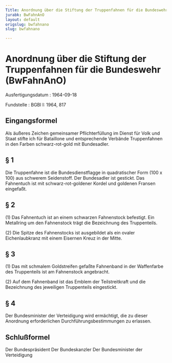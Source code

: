 ```yaml
---
Title: Anordnung über die Stiftung der Truppenfahnen für die Bundeswehr
jurabk: BwFahnAnO
layout: default
origslug: bwfahnano
slug: bwfahnano

---
```


# Anordnung über die Stiftung der Truppenfahnen für die Bundeswehr (BwFahnAnO)

Ausfertigungsdatum
:   1964-09-18

Fundstelle
:   BGBl I: 1964, 817



## Eingangsformel

Als äußeres Zeichen gemeinsamer Pflichterfüllung im Dienst für Volk und Staat stifte ich für Bataillone und entsprechende Verbände Truppenfahnen in den Farben schwarz-rot-gold mit Bundesadler.


## § 1

Die Truppenfahne ist die Bundesdienstflagge in quadratischer Form (100 x 100) aus schwerem Seidenstoff. Der Bundesadler ist gestickt. Das Fahnentuch ist mit schwarz-rot-goldener Kordel und goldenen Fransen eingefaßt.


## § 2

(1) Das Fahnentuch ist an einem schwarzen Fahnenstock befestigt. Ein Metallring um den Fahnenstock trägt die Bezeichnung des Truppenteils.

(2) Die Spitze des Fahnenstocks ist ausgebildet als ein ovaler Eichenlaubkranz mit einem Eisernen Kreuz in der Mitte.


## § 3

(1) Das mit schmalem Goldstreifen gefaßte Fahnenband in der Waffenfarbe des Truppenteils ist am Fahnenstock angebracht.

(2) Auf dem Fahnenband ist das Emblem der Teilstreitkraft und die Bezeichnung des jeweiligen Truppenteils eingestickt.


## § 4

Der Bundesminister der Verteidigung wird ermächtigt, die zu dieser Anordnung erforderlichen Durchführungsbestimmungen zu erlassen.


## Schlußformel

Der Bundespräsident
Der Bundeskanzler
Der Bundesminister der Verteidigung

